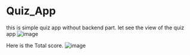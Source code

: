 # Quiz_App
this is simple quiz app without backend part.
let see the view of the quiz app
![image](https://github.com/mehediRakib/Quiz_App/assets/140140085/b0c1d884-4dac-4f30-8280-65156fc35863)


Here is the Total score.
![image](https://github.com/mehediRakib/Quiz_App/assets/140140085/c73b1d7d-589a-400e-b00e-836db8369bd4)

